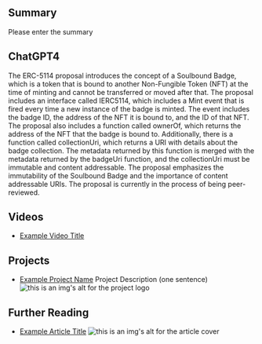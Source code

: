 ## Summary

Please enter the summary

## ChatGPT4

The ERC-5114 proposal introduces the concept of a Soulbound Badge, which is a token that is bound to another Non-Fungible Token (NFT) at the time of minting and cannot be transferred or moved after that. The proposal includes an interface called IERC5114, which includes a Mint event that is fired every time a new instance of the badge is minted. The event includes the badge ID, the address of the NFT it is bound to, and the ID of that NFT. The proposal also includes a function called ownerOf, which returns the address of the NFT that the badge is bound to. Additionally, there is a function called collectionUri, which returns a URI with details about the badge collection. The metadata returned by this function is merged with the metadata returned by the badgeUri function, and the collectionUri must be immutable and content addressable. The proposal emphasizes the immutability of the Soulbound Badge and the importance of content addressable URIs. The proposal is currently in the process of being peer-reviewed.

## Videos

- [Example Video Title](https://www.youtube.com/watch?v=TDGq4aeevgY)

## Projects

- [Example Project Name](https://xxxx.xxx/xxxxx) Project Description (one sentence) ![this is an img's alt for the project logo](https://xxxx.xxx/project-logo.xxx)

## Further Reading

- [Example Article Title](https://xxxx.xxx/xxxxx) ![this is an img's alt for the article cover](https://xxxx.xxx/article-cover.xxx)

